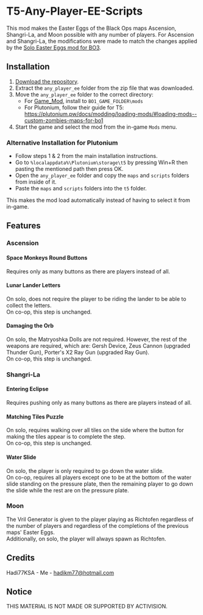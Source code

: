 # T5-Any-Player-EE-Scripts
This mod makes the Easter Eggs of the Black Ops maps Ascension, Shangri-La, and Moon possible with any number of players. For Ascension and Shangri-La, the modifications were made to match the changes applied by the [Solo Easter Eggs mod for BO3](https://steamcommunity.com/sharedfiles/filedetails/?id=1944930083).

## Installation
1. [Download the repository](https://github.com/Hadi77KSA/T5-Any-Player-EE-Scripts/archive/refs/heads/main.zip).
2. Extract the `any_player_ee` folder from the zip file that was downloaded.
3. Move the `any_player_ee` folder to the correct directory:
    - For [Game_Mod](https://github.com/Nukem9/LinkerMod/releases), install to `BO1_GAME_FOLDER\mods`
    - For Plutonium, follow their guide for T5: https://plutonium.pw/docs/modding/loading-mods/#loading-mods--custom-zombies-maps-for-bo1
4. Start the game and select the mod from the in-game `Mods` menu.

### Alternative Installation for Plutonium
- Follow steps 1 & 2 from the main installation instructions.
- Go to `%localappdata%\Plutonium\storage\t5` by pressing Win+R then pasting the mentioned path then press OK.
- Open the `any_player_ee` folder and copy the `maps` and `scripts` folders from inside of it.
- Paste the `maps` and `scripts` folders into the `t5` folder.

This makes the mod load automatically instead of having to select it from in-game.

## Features
### Ascension
#### Space Monkeys Round Buttons
Requires only as many buttons as there are players instead of all.

#### Lunar Lander Letters
On solo, does not require the player to be riding the lander to be able to collect the letters.  
On co-op, this step is unchanged.

#### Damaging the Orb
On solo, the Matryoshka Dolls are not required. However, the rest of the weapons are required, which are: Gersh Device, Zeus Cannon (upgraded Thunder Gun),  Porter's X2 Ray Gun (upgraded Ray Gun).  
On co-op, this step is unchanged.

### Shangri-La
#### Entering Eclipse
Requires pushing only as many buttons as there are players instead of all.

#### Matching Tiles Puzzle
On solo, requires walking over all tiles on the side where the button for making the tiles appear is to complete the step.  
On co-op, this step is unchanged.

#### Water Slide
On solo, the player is only required to go down the water slide.  
On co-op, requires all players except one to be at the bottom of the water slide standing on the pressure plate, then the remaining player to go down the slide while the rest are on the pressure plate.

### Moon
The Vril Generator is given to the player playing as Richtofen regardless of the number of players and regardless of the completions of the previous maps' Easter Eggs.  
Additionally, on solo, the player will always spawn as Richtofen.

## Credits
Hadi77KSA - Me - hadikm77@hotmail.com

## Notice
THIS MATERIAL IS NOT MADE OR SUPPORTED BY ACTIVISION.
